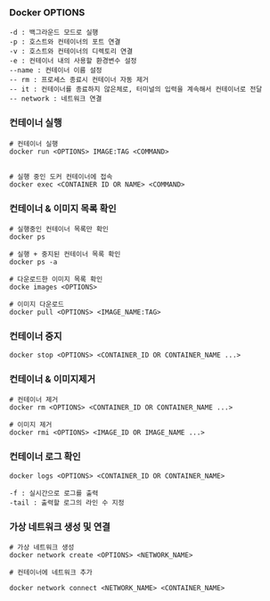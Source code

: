 ### Docker OPTIONS

``` shell
-d : 백그라운드 모드로 실행
-p : 호스트와 컨테이너의 포트 연결
-v : 호스트와 컨테이너의 디렉토리 연결
-e : 컨테이너 내의 사용할 환경변수 설정
--name : 컨테이너 이름 설정
-- rm : 프로세스 종료시 컨테이너 자동 제거
-- it : 컨테이너를 종료하지 않은체로, 터미널의 입력을 계속해서 컨테이너로 전달
-- network : 네트워크 연결
```

### 컨테이너 실행

``` shell
# 컨테이너 실행
docker run <OPTIONS> IMAGE:TAG <COMMAND>


# 실행 중인 도커 컨테이너에 접속
docker exec <CONTAINER ID OR NAME> <COMMAND>
```

### 컨테이너 & 이미지 목록 확인

``` shell
# 실행중인 컨테이너 목록만 확인
docker ps

# 실행 + 중지된 컨테이너 목록 확인
docker ps -a

# 다운로드한 이미지 목록 확인
docke images <OPTIONS>

# 이미지 다운로드
docker pull <OPTIONS> <IMAGE_NAME:TAG>
```

### 컨테이너 중지

``` shell
docker stop <OPTIONS> <CONTAINER_ID OR CONTAINER_NAME ...>
```

### 컨테이너 & 이미지제거

``` shell
# 컨테이너 제거
docker rm <OPTIONS> <CONTAINER_ID OR CONTAINER_NAME ...>

# 이미지 제거
docker rmi <OPTIONS> <IMAGE_ID OR IMAGE_NAME ...>
```

### 컨테이너 로그 확인

``` shell
docker logs <OPTIONS> <CONTAINER_ID OR CONTAINER_NAME>

-f : 실시간으로 로그를 출력
-tail : 출력할 로그의 라인 수 지정
```

### 가상 네트워크 생성 및 연결

``` shell
# 가상 네트워크 생성
docker network create <OPTIONS> <NETWORK_NAME>

# 컨테이너에 네트워크 추가

docker network connect <NETWORK_NAME> <CONTAINER_NAME>
```

### 